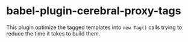 # babel-plugin-cerebral-proxy-tags

This plugin optimize the tagged templates into `new Tag()` calls trying to reduce the time it takes to
build them.
